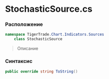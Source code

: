 
# StochasticSource.cs
### Расположение
```csharp
namespace TigerTrade.Chart.Indicators.Sources  
    class StochasticSource
```

> Описание

### Синтаксис
```csharp
public override string ToString()
```
